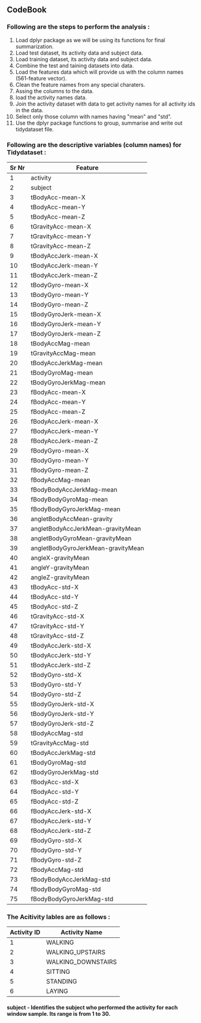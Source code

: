 ## CodeBook

### Following are the steps to perform the analysis :


1. Load dplyr package as we will be using its functions for final summarization.
2. Load test dataset, its activity data and subject data.
3. Load training dataset, its activity data and subject data.
4. Combine the test and taining datasets into data.
5. Load the features data which will provide us with the column names (561-feature vector).
6. Clean the feature names from any special charaters.
7. Assing the columns to the data.
8. load the activity names data. 
9. Join the activity dataset with data to get activity names for all activity ids in the data.
10. Select only those column with names having "mean" and "std".
11. Use the dplyr package functions to group, summarise and write out tidydataset file.

### Following are the descriptive variables (column names) for Tidydataset :

Sr Nr | Feature
---|---
1|activity 
2|subject 
3|tBodyAcc-mean-X 
4|tBodyAcc-mean-Y 
5|tBodyAcc-mean-Z 
6|tGravityAcc-mean-X 
7|tGravityAcc-mean-Y 
8|tGravityAcc-mean-Z 
9|tBodyAccJerk-mean-X 
10|tBodyAccJerk-mean-Y 
11|tBodyAccJerk-mean-Z 
12|tBodyGyro-mean-X 
13|tBodyGyro-mean-Y 
14|tBodyGyro-mean-Z 
15|tBodyGyroJerk-mean-X 
16|tBodyGyroJerk-mean-Y 
17|tBodyGyroJerk-mean-Z 
18|tBodyAccMag-mean 
19|tGravityAccMag-mean 
20|tBodyAccJerkMag-mean 
21|tBodyGyroMag-mean 
22|tBodyGyroJerkMag-mean 
23|fBodyAcc-mean-X 
24|fBodyAcc-mean-Y 
25|fBodyAcc-mean-Z 
26|fBodyAccJerk-mean-X 
27|fBodyAccJerk-mean-Y 
28|fBodyAccJerk-mean-Z 
29|fBodyGyro-mean-X 
30|fBodyGyro-mean-Y 
31|fBodyGyro-mean-Z 
32|fBodyAccMag-mean 
33|fBodyBodyAccJerkMag-mean 
34|fBodyBodyGyroMag-mean 
35|fBodyBodyGyroJerkMag-mean 
36|angletBodyAccMean-gravity 
37|angletBodyAccJerkMean-gravityMean 
38|angletBodyGyroMean-gravityMean 
39|angletBodyGyroJerkMean-gravityMean 
40|angleX-gravityMean 
41|angleY-gravityMean 
42|angleZ-gravityMean 
43|tBodyAcc-std-X 
44|tBodyAcc-std-Y 
45|tBodyAcc-std-Z 
46|tGravityAcc-std-X 
47|tGravityAcc-std-Y 
48|tGravityAcc-std-Z 
49|tBodyAccJerk-std-X 
50|tBodyAccJerk-std-Y 
51|tBodyAccJerk-std-Z 
52|tBodyGyro-std-X 
53|tBodyGyro-std-Y 
54|tBodyGyro-std-Z 
55|tBodyGyroJerk-std-X 
56|tBodyGyroJerk-std-Y 
57|tBodyGyroJerk-std-Z 
58|tBodyAccMag-std 
59|tGravityAccMag-std 
60|tBodyAccJerkMag-std 
61|tBodyGyroMag-std 
62|tBodyGyroJerkMag-std 
63|fBodyAcc-std-X 
64|fBodyAcc-std-Y 
65|fBodyAcc-std-Z 
66|fBodyAccJerk-std-X 
67|fBodyAccJerk-std-Y 
68|fBodyAccJerk-std-Z 
69|fBodyGyro-std-X 
70|fBodyGyro-std-Y 
71|fBodyGyro-std-Z 
72|fBodyAccMag-std 
73|fBodyBodyAccJerkMag-std 
74|fBodyBodyGyroMag-std 
75|fBodyBodyGyroJerkMag-std 



### The Acitivity lables are as follows :
Activity ID | Activity Name
---|---
1 |WALKING
2 |WALKING_UPSTAIRS
3 |WALKING_DOWNSTAIRS
4 |SITTING
5 |STANDING
6 |LAYING


#### **subject** - Identifies the subject who performed the activity for each window sample. Its range is from 1 to 30.


